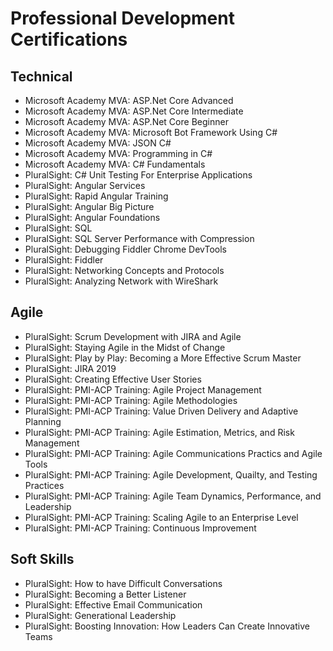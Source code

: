 # Professional Development Certifications</br>


## Technical
* Microsoft Academy MVA: ASP.Net Core Advanced </br>
* Microsoft Academy MVA: ASP.Net Core Intermediate </br>
* Microsoft Academy MVA: ASP.Net Core Beginner </br>
* Microsoft Academy MVA: Microsoft Bot Framework Using C# </br>
* Microsoft Academy MVA: JSON C# </br>
* Microsoft Academy MVA: Programming in C# </br>
* Microsoft Academy MVA: C# Fundamentals </br>
* PluralSight: C# Unit Testing For Enterprise Applications </br>
* PluralSight: Angular Services </br>
* PluralSight: Rapid Angular Training </br>
* PluralSight: Angular Big Picture </br>
* PluralSight: Angular Foundations </br>
* PluralSight: SQL </br>
* PluralSight: SQL Server Performance with Compression</br>
* PluralSight: Debugging Fiddler Chrome DevTools </br>
* PluralSight: Fiddler </br>
* PluralSight: Networking Concepts and Protocols</br>
* PluralSight: Analyzing Network with WireShark</br>
## Agile 
* PluralSight: Scrum Development with JIRA and Agile </br>
* PluralSight: Staying Agile in the Midst of Change </br>
* PluralSight: Play by Play: Becoming a More Effective Scrum Master </br>
* PluralSight: JIRA 2019 </br>
* PluralSight: Creating Effective User Stories </br>
* PluralSight: PMI-ACP Training: Agile Project Management </br>
* PluralSight: PMI-ACP Training: Agile Methodologies </br>
* PluralSight: PMI-ACP Training: Value Driven Delivery and Adaptive Planning </br>
* PluralSight: PMI-ACP Training: Agile Estimation, Metrics, and Risk Management</br>
* PluralSight: PMI-ACP Training: Agile Communications Practics and Agile Tools</br>
* PluralSight: PMI-ACP Training: Agile Development, Quailty, and Testing Practices</br>
* PluralSight: PMI-ACP Training: Agile Team Dynamics, Performance, and Leadership</br>
* PluralSight: PMI-ACP Training: Scaling Agile to an Enterprise Level</br>
* PluralSight: PMI-ACP Training: Continuous Improvement</br>

## Soft Skills
* PluralSight: How to have Difficult Conversations </br>
* PluralSight: Becoming a Better Listener </br>
* PluralSight: Effective Email Communication </br>
* PluralSight: Generational Leadership </br>
* PluralSight: Boosting Innovation: How Leaders Can Create Innovative Teams </br>



